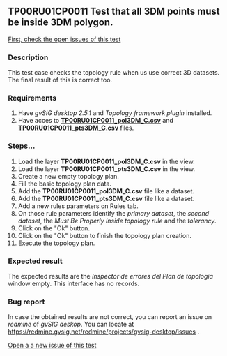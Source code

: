 ## TP00RU01CP0011 Test that all 3DM points must be inside 3DM polygon.

[First, check the open issues of this test](https://redmine.gvsig.net/redmine/projects/gvsig-desktop/issues?utf8=%E2%9C%93&set_filter=1&f%5B%5D=status_id&op%5Bstatus_id%5D=o&f%5B%5D=subject&op%5Bsubject%5D=%7E&v%5Bsubject%5D%5B%5D=TP00RU01CP0011&f%5B%5D=&c%5B%5D=tracker&c%5B%5D=status&c%5B%5D=priority&c%5B%5D=subject&c%5B%5D=assigned_to&c%5B%5D=updated_on&group_by=)

### Description

This test case checks the topology rule when us use correct 3D datasets. The final result of this is correct too.

### Requirements

1. Have *gvSIG desktop 2.5.1* and *Topology framework plugin* installed.
2. Have acces to [**TP00RU01CP0011_pol3DM_C.csv**](https://github.com/jolicar/TopologyRuleMustBeProperlyInsidePolygonsPoint/blob/master/testing/cases/TP00_TopologyRules/RU01_MustBeProperlyInsidePolygon/CP0011_3DMptsC_3DMpolC/TP00RU01CP0011_pol3DM_C.csv) and [**TP00RU01CP0011_pts3DM_C.csv**](https://github.com/jolicar/TopologyRuleMustBeProperlyInsidePolygonsPoint/blob/master/testing/cases/TP00_TopologyRules/RU01_MustBeProperlyInsidePolygon/CP0011_3DMptsC_3DMpolC/TP00RU01CP0011_pts3DM_C.csv) files.

### Steps...

1. Load the layer **TP00RU01CP0011_pol3DM_C.csv** in the view.
2. Load the layer **TP00RU01CP0011_pts3DM_C.csv** in the view.
3. Create a new empty topology plan.
4. Fill the basic topology plan data.
5. Add the **TP00RU01CP0011_pol3DM_C.csv** file like a dataset.
6. Add the **TP00RU01CP0011_pts3DM_C.csv** file like a dataset.
7. Add a new rules parameters on Rules tab.
8. On those rule parameters identify the *primary dataset*, the *second dataset*, the *Must Be Properly Inside topology rule* and the *tolerancy*. 
9. Click on the "Ok" button.
10. Click on the "Ok" button to finish the topology plan creation.
11. Execute the topology plan.

### Expected result

The expected results are the *Inspector de errores del Plan de topología* window empty. This interface has no records.


### Bug report


In case the obtained results are not correct, you can report an issue on *redmine* of *gvSIG deskop*. You can locate at
https://redmine.gvsig.net/redmine/projects/gvsig-desktop/issues .

[Open a a new issue of this test](https://redmine.gvsig.net/redmine/projects/gvsig-desktop/issues/new?issue[subject]=TP00RU01CP0011+Test+that+all+3DM+points+must+be+inside+3DM+polygon)